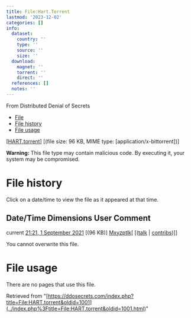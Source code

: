 ```yaml
---
title: File:Hart.Torrent
lastmod: '2023-12-02'
categories: []
info:
  dataset:
    country: ''
    type: ''
    source: ''
    size: ''
  download:
    magnet: ''
    torrent: ''
    direct: ''
  references: []
  notes: ''
---
```




From Distributed Denial of Secrets

- [File](./File:HART.torrent.html#file)
- [File history](./File:HART.torrent.html#filehistory)
- [File usage](./File:HART.torrent.html#filelinks)

[[HART.torrent](../images/b/b6/HART.torrent "HART.torrent")]
‎[(file size: 96 KB, MIME type:
[application/x-bittorrent])]

**Warning:** This file type may contain malicious code. By executing it,
your system may be compromised.

# File history

Click on a date/time to view the file as it appeared at that time.

Date/Time Dimensions User Comment
---
current [21:21, 1 September 2021](../images/b/b6/HART.torrent) [(96 KB)] [Mxyzptlk](../index.php%3Ftitle=User:Mxyzptlk&action=edit&redlink=1.html "User:Mxyzptlk (page does not exist)")[ [([talk](../index.php%3Ftitle=User_talk:Mxyzptlk&action=edit&redlink=1.html "User talk:Mxyzptlk (page does not exist)") | [contribs](./Special:Contributions/Mxyzptlk.html "Special:Contributions/Mxyzptlk"))]]

You cannot overwrite this file.

# File usage

There are no pages that use this file.

Retrieved from
"[https://ddosecrets.com/index.php?title=File:HART.torrent&oldid=1001](../index.php%3Ftitle=File:HART.torrent&oldid=1001.html)"

